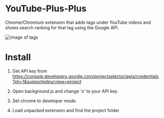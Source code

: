 # YouTube-Plus-Plus
Chrome/Chromium extension that adds tags under YouTube videos and shows search ranking for that tag using the Google API.

![image of tags](https://i.imgur.com/wiKcjx8.png)

# Install
1) Get API key from https://console.developers.google.com/projectselector/apis/credentials?pli=1&supportedpurview=project

2) Open background.js and change 'x' to your API key.

3) Set chrome to developer mode.

4) Load unpacked extension and find the project folder

